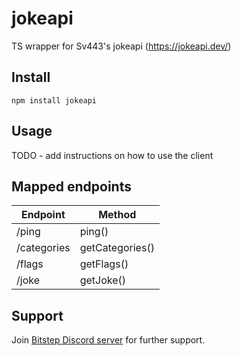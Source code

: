 # jokeapi
TS wrapper for Sv443's jokeapi (https://jokeapi.dev/)


## Install

```
npm install jokeapi
```

## Usage

TODO - add instructions on how to use the client

## Mapped endpoints

| Endpoint      | Method            |
|----------     |--------           |
|/ping          |ping()             |
|/categories    |getCategories()    |
|/flags         |getFlags()         |
|/joke          |getJoke()          |

## Support

Join [Bitstep Discord server](https://discord.gg/rdxfDxRqYv) for further support.

